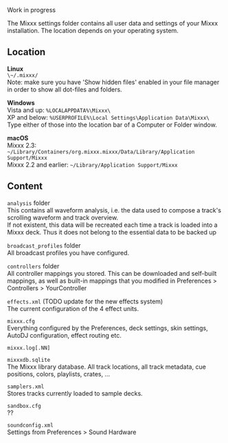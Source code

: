 Work in progress

The Mixxx settings folder contains all user data and settings of your Mixxx installation.
The location depends on your operating system.

## Location

**Linux**  
`\~/.mixxx/`  
Note: make sure you have 'Show hidden files' enabled in your file manager
in order to show all dot-files and folders.

**Windows**  
Vista and up: `%LOCALAPPDATA%\Mixxx\`  
XP and below: `%USERPROFILE%\Local Settings\Application Data\Mixxx\`  
Type either of those into the location bar of a Computer or Folder window.

**macOS**  
Mixxx 2.3: `~/Library/Containers/org.mixxx.mixxx/Data/Library/Application Support/Mixxx`  
Mixxx 2.2 and earlier: `~/Library/Application Support/Mixxx`  

## Content

`analysis` folder  
This contains all waveform analysis, i.e. the data used to compose a track's scrolling waveform and track overview.  
If not existent, this data will be recreated each time a track is loaded into a Mixxx deck. Thus it does not belong to the essential data to be backed up

`broadcast_profiles` folder  
All broadcast profiles you have configured.  

`controllers` folder  
All controller mappings you stored. This can be downloaded and self-built mappings, as well as built-in mappings that you modified in Preferences > Controllers > YourController  

`effects.xml` (TODO update for the new effects system)  
The current configuration of the 4 effect units.  

`mixxx.cfg`  
Everything configured by the Preferences, deck settings, skin settings, AutoDJ configuration, effect routing etc.  

`mixxx.log[.NN]`

`mixxxdb.sqlite`  
The Mixxx library database. All track locations, all track metadata, cue positions, colors, playlists, crates, ...  

`samplers.xml`  
Stores tracks currently loaded to sample decks.  

`sandbox.cfg`  
??  

`soundconfig.xml`  
Settings from Preferences > Sound Hardware  